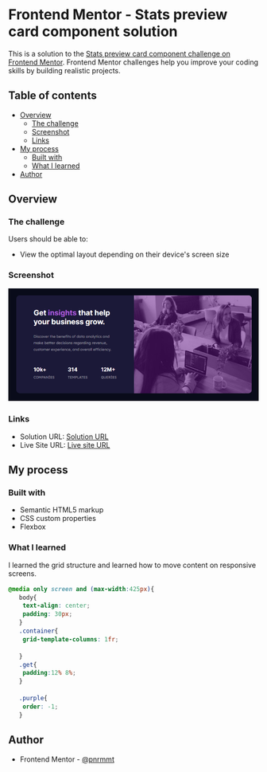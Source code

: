 # Frontend Mentor - Stats preview card component solution

This is a solution to the [Stats preview card component challenge on Frontend Mentor](https://www.frontendmentor.io/challenges/stats-preview-card-component-8JqbgoU62). Frontend Mentor challenges help you improve your coding skills by building realistic projects. 

## Table of contents

- [Overview](#overview)
  - [The challenge](#the-challenge)
  - [Screenshot](#screenshot)
  - [Links](#links)
- [My process](#my-process)
  - [Built with](#built-with)
  - [What I learned](#what-i-learned)
- [Author](#author)


## Overview

### The challenge

Users should be able to:

- View the optimal layout depending on their device's screen size

### Screenshot

![](./images/screen.PNG)

### Links

- Solution URL: [Solution URL](https://github.com/pnrmmt/rontendmentor-newbie6)
- Live Site URL: [Live site URL](https://pnrmmt.github.io/rontendmentor-newbie6/)

## My process

### Built with

- Semantic HTML5 markup
- CSS custom properties
- Flexbox

### What I learned
I learned the grid structure and learned how to move content on responsive screens.


```css
@media only screen and (max-width:425px){
   body{
    text-align: center;
    padding: 30px;
   }
   .container{
    grid-template-columns: 1fr;
    
   }
   .get{
    padding:12% 8%;
   }

   .purple{
    order: -1;
   }
```


## Author

- Frontend Mentor - [@pnrmmt](https://www.frontendmentor.io/profile/pnrmmt)



